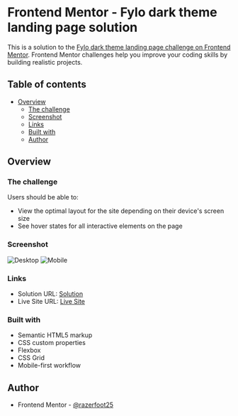 # Frontend Mentor - Fylo dark theme landing page solution

This is a solution to the [Fylo dark theme landing page challenge on Frontend Mentor](https://www.frontendmentor.io/challenges/fylo-dark-theme-landing-page-5ca5f2d21e82137ec91a50fd). Frontend Mentor challenges help you improve your coding skills by building realistic projects.

## Table of contents

- [Overview](#overview)
  - [The challenge](#the-challenge)
  - [Screenshot](#screenshot)
  - [Links](#links)
  - [Built with](#built-with)
  - [Author](#author)

## Overview

### The challenge

Users should be able to:

- View the optimal layout for the site depending on their device's screen size
- See hover states for all interactive elements on the page

### Screenshot

![Desktop](./screenshot/desktop.jpg)
![Mobile](./screenshot/mobile.jpg)

### Links

- Solution URL: [Solution](https://fylo-jay.netlify.app/)
- Live Site URL: [Live Site](https://fylo-jay.netlify.app/)

### Built with

- Semantic HTML5 markup
- CSS custom properties
- Flexbox
- CSS Grid
- Mobile-first workflow

## Author

- Frontend Mentor - [@razerfoot25](https://www.frontendmentor.io/profile/razerfoot25)
